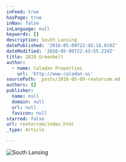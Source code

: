 ```yaml
---
inFeed: true
hasPage: true
inNav: false
inLanguage: null
keywords: []
description: South Lansing
datePublished: '2016-05-09T22:45:16.819Z'
dateModified: '2016-05-09T22:43:55.224Z'
title: 2819 Greenbelt
author:
  - name: Caladan Properties
    url: 'http://www.caladan.us'
sourcePath: _posts/2016-05-09-reatorcom.md
authors: []
publisher:
  name: null
  domain: null
  url: null
  favicon: null
starred: false
url: reatorcom/index.html
_type: Article

---
```

![South Lansing](https://the-grid-user-content.s3-us-west-2.amazonaws.com/10f19a3b-c500-40a6-997f-9fbba5a57607.jpg)